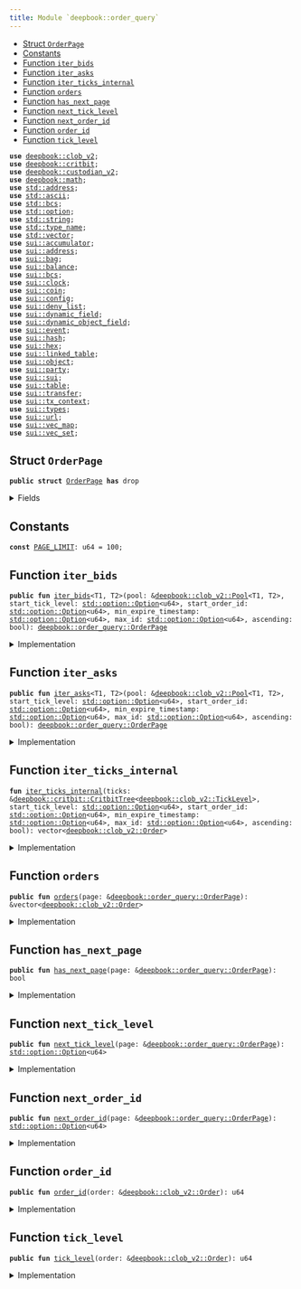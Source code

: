 ```yaml
---
title: Module `deepbook::order_query`
---
```




-  [Struct `OrderPage`](#deepbook_order_query_OrderPage)
-  [Constants](#@Constants_0)
-  [Function `iter_bids`](#deepbook_order_query_iter_bids)
-  [Function `iter_asks`](#deepbook_order_query_iter_asks)
-  [Function `iter_ticks_internal`](#deepbook_order_query_iter_ticks_internal)
-  [Function `orders`](#deepbook_order_query_orders)
-  [Function `has_next_page`](#deepbook_order_query_has_next_page)
-  [Function `next_tick_level`](#deepbook_order_query_next_tick_level)
-  [Function `next_order_id`](#deepbook_order_query_next_order_id)
-  [Function `order_id`](#deepbook_order_query_order_id)
-  [Function `tick_level`](#deepbook_order_query_tick_level)


<pre><code><b>use</b> <a href="../deepbook/clob_v2.md#deepbook_clob_v2">deepbook::clob_v2</a>;
<b>use</b> <a href="../deepbook/critbit.md#deepbook_critbit">deepbook::critbit</a>;
<b>use</b> <a href="../deepbook/custodian_v2.md#deepbook_custodian_v2">deepbook::custodian_v2</a>;
<b>use</b> <a href="../deepbook/math.md#deepbook_math">deepbook::math</a>;
<b>use</b> <a href="../std/address.md#std_address">std::address</a>;
<b>use</b> <a href="../std/ascii.md#std_ascii">std::ascii</a>;
<b>use</b> <a href="../std/bcs.md#std_bcs">std::bcs</a>;
<b>use</b> <a href="../std/option.md#std_option">std::option</a>;
<b>use</b> <a href="../std/string.md#std_string">std::string</a>;
<b>use</b> <a href="../std/type_name.md#std_type_name">std::type_name</a>;
<b>use</b> <a href="../std/vector.md#std_vector">std::vector</a>;
<b>use</b> <a href="../sui/accumulator.md#sui_accumulator">sui::accumulator</a>;
<b>use</b> <a href="../sui/address.md#sui_address">sui::address</a>;
<b>use</b> <a href="../sui/bag.md#sui_bag">sui::bag</a>;
<b>use</b> <a href="../sui/balance.md#sui_balance">sui::balance</a>;
<b>use</b> <a href="../sui/bcs.md#sui_bcs">sui::bcs</a>;
<b>use</b> <a href="../sui/clock.md#sui_clock">sui::clock</a>;
<b>use</b> <a href="../sui/coin.md#sui_coin">sui::coin</a>;
<b>use</b> <a href="../sui/config.md#sui_config">sui::config</a>;
<b>use</b> <a href="../sui/deny_list.md#sui_deny_list">sui::deny_list</a>;
<b>use</b> <a href="../sui/dynamic_field.md#sui_dynamic_field">sui::dynamic_field</a>;
<b>use</b> <a href="../sui/dynamic_object_field.md#sui_dynamic_object_field">sui::dynamic_object_field</a>;
<b>use</b> <a href="../sui/event.md#sui_event">sui::event</a>;
<b>use</b> <a href="../sui/hash.md#sui_hash">sui::hash</a>;
<b>use</b> <a href="../sui/hex.md#sui_hex">sui::hex</a>;
<b>use</b> <a href="../sui/linked_table.md#sui_linked_table">sui::linked_table</a>;
<b>use</b> <a href="../sui/object.md#sui_object">sui::object</a>;
<b>use</b> <a href="../sui/party.md#sui_party">sui::party</a>;
<b>use</b> <a href="../sui/sui.md#sui_sui">sui::sui</a>;
<b>use</b> <a href="../sui/table.md#sui_table">sui::table</a>;
<b>use</b> <a href="../sui/transfer.md#sui_transfer">sui::transfer</a>;
<b>use</b> <a href="../sui/tx_context.md#sui_tx_context">sui::tx_context</a>;
<b>use</b> <a href="../sui/types.md#sui_types">sui::types</a>;
<b>use</b> <a href="../sui/url.md#sui_url">sui::url</a>;
<b>use</b> <a href="../sui/vec_map.md#sui_vec_map">sui::vec_map</a>;
<b>use</b> <a href="../sui/vec_set.md#sui_vec_set">sui::vec_set</a>;
</code></pre>



<a name="deepbook_order_query_OrderPage"></a>

## Struct `OrderPage`



<pre><code><b>public</b> <b>struct</b> <a href="../deepbook/order_query.md#deepbook_order_query_OrderPage">OrderPage</a> <b>has</b> drop
</code></pre>



<details>
<summary>Fields</summary>


<dl>
<dt>
<code><a href="../deepbook/order_query.md#deepbook_order_query_orders">orders</a>: vector&lt;<a href="../deepbook/clob_v2.md#deepbook_clob_v2_Order">deepbook::clob_v2::Order</a>&gt;</code>
</dt>
<dd>
</dd>
<dt>
<code><a href="../deepbook/order_query.md#deepbook_order_query_has_next_page">has_next_page</a>: bool</code>
</dt>
<dd>
</dd>
<dt>
<code><a href="../deepbook/order_query.md#deepbook_order_query_next_tick_level">next_tick_level</a>: <a href="../std/option.md#std_option_Option">std::option::Option</a>&lt;u64&gt;</code>
</dt>
<dd>
</dd>
<dt>
<code><a href="../deepbook/order_query.md#deepbook_order_query_next_order_id">next_order_id</a>: <a href="../std/option.md#std_option_Option">std::option::Option</a>&lt;u64&gt;</code>
</dt>
<dd>
</dd>
</dl>


</details>

<a name="@Constants_0"></a>

## Constants


<a name="deepbook_order_query_PAGE_LIMIT"></a>



<pre><code><b>const</b> <a href="../deepbook/order_query.md#deepbook_order_query_PAGE_LIMIT">PAGE_LIMIT</a>: u64 = 100;
</code></pre>



<a name="deepbook_order_query_iter_bids"></a>

## Function `iter_bids`



<pre><code><b>public</b> <b>fun</b> <a href="../deepbook/order_query.md#deepbook_order_query_iter_bids">iter_bids</a>&lt;T1, T2&gt;(pool: &<a href="../deepbook/clob_v2.md#deepbook_clob_v2_Pool">deepbook::clob_v2::Pool</a>&lt;T1, T2&gt;, start_tick_level: <a href="../std/option.md#std_option_Option">std::option::Option</a>&lt;u64&gt;, start_order_id: <a href="../std/option.md#std_option_Option">std::option::Option</a>&lt;u64&gt;, min_expire_timestamp: <a href="../std/option.md#std_option_Option">std::option::Option</a>&lt;u64&gt;, max_id: <a href="../std/option.md#std_option_Option">std::option::Option</a>&lt;u64&gt;, ascending: bool): <a href="../deepbook/order_query.md#deepbook_order_query_OrderPage">deepbook::order_query::OrderPage</a>
</code></pre>



<details>
<summary>Implementation</summary>


<pre><code><b>public</b> <b>fun</b> <a href="../deepbook/order_query.md#deepbook_order_query_iter_bids">iter_bids</a>&lt;T1, T2&gt;(
    pool: &Pool&lt;T1, T2&gt;,
    // tick level to start from
    start_tick_level: Option&lt;u64&gt;,
    // order id within that tick level to start from
    start_order_id: Option&lt;u64&gt;,
    // <b>if</b> provided, do not include <a href="../deepbook/order_query.md#deepbook_order_query_orders">orders</a> with an expire timestamp less than the provided value (expired order),
    // value is in microseconds
    min_expire_timestamp: Option&lt;u64&gt;,
    // do not show <a href="../deepbook/order_query.md#deepbook_order_query_orders">orders</a> with an ID larger than max_id--
    // i.e., <a href="../deepbook/order_query.md#deepbook_order_query_orders">orders</a> added later than this one
    max_id: Option&lt;u64&gt;,
    // <b>if</b> <b>true</b>, the <a href="../deepbook/order_query.md#deepbook_order_query_orders">orders</a> are returned in ascending tick level.
    ascending: bool,
): <a href="../deepbook/order_query.md#deepbook_order_query_OrderPage">OrderPage</a> {
    <b>let</b> bids = <a href="../deepbook/clob_v2.md#deepbook_clob_v2_bids">clob_v2::bids</a>(pool);
    <b>let</b> <b>mut</b> <a href="../deepbook/order_query.md#deepbook_order_query_orders">orders</a> = <a href="../deepbook/order_query.md#deepbook_order_query_iter_ticks_internal">iter_ticks_internal</a>(
        bids,
        start_tick_level,
        start_order_id,
        min_expire_timestamp,
        max_id,
        ascending
    );
    <b>let</b> (<a href="../deepbook/order_query.md#deepbook_order_query_orders">orders</a>, <a href="../deepbook/order_query.md#deepbook_order_query_has_next_page">has_next_page</a>, <a href="../deepbook/order_query.md#deepbook_order_query_next_tick_level">next_tick_level</a>, <a href="../deepbook/order_query.md#deepbook_order_query_next_order_id">next_order_id</a>) = <b>if</b> (vector::length(&<a href="../deepbook/order_query.md#deepbook_order_query_orders">orders</a>) &gt; <a href="../deepbook/order_query.md#deepbook_order_query_PAGE_LIMIT">PAGE_LIMIT</a>) {
        <b>let</b> last_order = vector::pop_back(&<b>mut</b> <a href="../deepbook/order_query.md#deepbook_order_query_orders">orders</a>);
        (<a href="../deepbook/order_query.md#deepbook_order_query_orders">orders</a>, <b>true</b>, some(<a href="../deepbook/clob_v2.md#deepbook_clob_v2_tick_level">clob_v2::tick_level</a>(&last_order)), some(<a href="../deepbook/clob_v2.md#deepbook_clob_v2_order_id">clob_v2::order_id</a>(&last_order)))
    } <b>else</b> {
        (<a href="../deepbook/order_query.md#deepbook_order_query_orders">orders</a>, <b>false</b>, none(), none())
    };
    <a href="../deepbook/order_query.md#deepbook_order_query_OrderPage">OrderPage</a> {
        <a href="../deepbook/order_query.md#deepbook_order_query_orders">orders</a>,
        <a href="../deepbook/order_query.md#deepbook_order_query_has_next_page">has_next_page</a>,
        <a href="../deepbook/order_query.md#deepbook_order_query_next_tick_level">next_tick_level</a>,
        <a href="../deepbook/order_query.md#deepbook_order_query_next_order_id">next_order_id</a>
    }
}
</code></pre>



</details>

<a name="deepbook_order_query_iter_asks"></a>

## Function `iter_asks`



<pre><code><b>public</b> <b>fun</b> <a href="../deepbook/order_query.md#deepbook_order_query_iter_asks">iter_asks</a>&lt;T1, T2&gt;(pool: &<a href="../deepbook/clob_v2.md#deepbook_clob_v2_Pool">deepbook::clob_v2::Pool</a>&lt;T1, T2&gt;, start_tick_level: <a href="../std/option.md#std_option_Option">std::option::Option</a>&lt;u64&gt;, start_order_id: <a href="../std/option.md#std_option_Option">std::option::Option</a>&lt;u64&gt;, min_expire_timestamp: <a href="../std/option.md#std_option_Option">std::option::Option</a>&lt;u64&gt;, max_id: <a href="../std/option.md#std_option_Option">std::option::Option</a>&lt;u64&gt;, ascending: bool): <a href="../deepbook/order_query.md#deepbook_order_query_OrderPage">deepbook::order_query::OrderPage</a>
</code></pre>



<details>
<summary>Implementation</summary>


<pre><code><b>public</b> <b>fun</b> <a href="../deepbook/order_query.md#deepbook_order_query_iter_asks">iter_asks</a>&lt;T1, T2&gt;(
    pool: &Pool&lt;T1, T2&gt;,
    // tick level to start from
    start_tick_level: Option&lt;u64&gt;,
    // order id within that tick level to start from
    start_order_id: Option&lt;u64&gt;,
    // <b>if</b> provided, do not include <a href="../deepbook/order_query.md#deepbook_order_query_orders">orders</a> with an expire timestamp less than the provided value (expired order),
    // value is in microseconds
    min_expire_timestamp: Option&lt;u64&gt;,
    // do not show <a href="../deepbook/order_query.md#deepbook_order_query_orders">orders</a> with an ID larger than max_id--
    // i.e., <a href="../deepbook/order_query.md#deepbook_order_query_orders">orders</a> added later than this one
    max_id: Option&lt;u64&gt;,
    // <b>if</b> <b>true</b>, the <a href="../deepbook/order_query.md#deepbook_order_query_orders">orders</a> are returned in ascending tick level.
    ascending: bool,
): <a href="../deepbook/order_query.md#deepbook_order_query_OrderPage">OrderPage</a> {
    <b>let</b> asks = <a href="../deepbook/clob_v2.md#deepbook_clob_v2_asks">clob_v2::asks</a>(pool);
    <b>let</b> <b>mut</b> <a href="../deepbook/order_query.md#deepbook_order_query_orders">orders</a> = <a href="../deepbook/order_query.md#deepbook_order_query_iter_ticks_internal">iter_ticks_internal</a>(
        asks,
        start_tick_level,
        start_order_id,
        min_expire_timestamp,
        max_id,
        ascending
    );
    <b>let</b> (<a href="../deepbook/order_query.md#deepbook_order_query_orders">orders</a>, <a href="../deepbook/order_query.md#deepbook_order_query_has_next_page">has_next_page</a>, <a href="../deepbook/order_query.md#deepbook_order_query_next_tick_level">next_tick_level</a>, <a href="../deepbook/order_query.md#deepbook_order_query_next_order_id">next_order_id</a>) = <b>if</b> (vector::length(&<a href="../deepbook/order_query.md#deepbook_order_query_orders">orders</a>) &gt; <a href="../deepbook/order_query.md#deepbook_order_query_PAGE_LIMIT">PAGE_LIMIT</a>) {
        <b>let</b> last_order = vector::pop_back(&<b>mut</b> <a href="../deepbook/order_query.md#deepbook_order_query_orders">orders</a>);
        (<a href="../deepbook/order_query.md#deepbook_order_query_orders">orders</a>, <b>true</b>, some(<a href="../deepbook/clob_v2.md#deepbook_clob_v2_tick_level">clob_v2::tick_level</a>(&last_order)), some(<a href="../deepbook/clob_v2.md#deepbook_clob_v2_order_id">clob_v2::order_id</a>(&last_order)))
    } <b>else</b> {
        (<a href="../deepbook/order_query.md#deepbook_order_query_orders">orders</a>, <b>false</b>, none(), none())
    };
    <a href="../deepbook/order_query.md#deepbook_order_query_OrderPage">OrderPage</a> {
        <a href="../deepbook/order_query.md#deepbook_order_query_orders">orders</a>,
        <a href="../deepbook/order_query.md#deepbook_order_query_has_next_page">has_next_page</a>,
        <a href="../deepbook/order_query.md#deepbook_order_query_next_tick_level">next_tick_level</a>,
        <a href="../deepbook/order_query.md#deepbook_order_query_next_order_id">next_order_id</a>
    }
}
</code></pre>



</details>

<a name="deepbook_order_query_iter_ticks_internal"></a>

## Function `iter_ticks_internal`



<pre><code><b>fun</b> <a href="../deepbook/order_query.md#deepbook_order_query_iter_ticks_internal">iter_ticks_internal</a>(ticks: &<a href="../deepbook/critbit.md#deepbook_critbit_CritbitTree">deepbook::critbit::CritbitTree</a>&lt;<a href="../deepbook/clob_v2.md#deepbook_clob_v2_TickLevel">deepbook::clob_v2::TickLevel</a>&gt;, start_tick_level: <a href="../std/option.md#std_option_Option">std::option::Option</a>&lt;u64&gt;, start_order_id: <a href="../std/option.md#std_option_Option">std::option::Option</a>&lt;u64&gt;, min_expire_timestamp: <a href="../std/option.md#std_option_Option">std::option::Option</a>&lt;u64&gt;, max_id: <a href="../std/option.md#std_option_Option">std::option::Option</a>&lt;u64&gt;, ascending: bool): vector&lt;<a href="../deepbook/clob_v2.md#deepbook_clob_v2_Order">deepbook::clob_v2::Order</a>&gt;
</code></pre>



<details>
<summary>Implementation</summary>


<pre><code><b>fun</b> <a href="../deepbook/order_query.md#deepbook_order_query_iter_ticks_internal">iter_ticks_internal</a>(
    ticks: &CritbitTree&lt;TickLevel&gt;,
    // tick level to start from
    start_tick_level: Option&lt;u64&gt;,
    // order id within that tick level to start from
    <b>mut</b> start_order_id: Option&lt;u64&gt;,
    // <b>if</b> provided, do not include <a href="../deepbook/order_query.md#deepbook_order_query_orders">orders</a> with an expire timestamp less than the provided value (expired order),
    // value is in microseconds
    min_expire_timestamp: Option&lt;u64&gt;,
    // do not show <a href="../deepbook/order_query.md#deepbook_order_query_orders">orders</a> with an ID larger than max_id--
    // i.e., <a href="../deepbook/order_query.md#deepbook_order_query_orders">orders</a> added later than this one
    max_id: Option&lt;u64&gt;,
    // <b>if</b> <b>true</b>, the <a href="../deepbook/order_query.md#deepbook_order_query_orders">orders</a> are returned in ascending tick level.
    ascending: bool,
): vector&lt;Order&gt; {
    <b>let</b> <b>mut</b> tick_level_key = <b>if</b> (option::is_some(&start_tick_level)) {
        option::destroy_some(start_tick_level)
    } <b>else</b> {
        <b>let</b> (key, _) = <b>if</b> (ascending) {
            <a href="../deepbook/critbit.md#deepbook_critbit_min_leaf">critbit::min_leaf</a>(ticks)
        }<b>else</b> {
            <a href="../deepbook/critbit.md#deepbook_critbit_max_leaf">critbit::max_leaf</a>(ticks)
        };
        key
    };
    <b>let</b> <b>mut</b> <a href="../deepbook/order_query.md#deepbook_order_query_orders">orders</a> = vector[];
    <b>while</b> (tick_level_key != 0 && vector::length(&<a href="../deepbook/order_query.md#deepbook_order_query_orders">orders</a>) &lt; <a href="../deepbook/order_query.md#deepbook_order_query_PAGE_LIMIT">PAGE_LIMIT</a> + 1) {
        <b>let</b> <a href="../deepbook/order_query.md#deepbook_order_query_tick_level">tick_level</a> = <a href="../deepbook/critbit.md#deepbook_critbit_borrow_leaf_by_key">critbit::borrow_leaf_by_key</a>(ticks, tick_level_key);
        <b>let</b> open_orders = <a href="../deepbook/clob_v2.md#deepbook_clob_v2_open_orders">clob_v2::open_orders</a>(<a href="../deepbook/order_query.md#deepbook_order_query_tick_level">tick_level</a>);
        <b>let</b> <b>mut</b> next_order_key = <b>if</b> (option::is_some(&start_order_id)) {
            <b>let</b> key = option::destroy_some(start_order_id);
            <b>if</b> (!linked_table::contains(open_orders, key)) {
                <b>let</b> (next_leaf, _) = <b>if</b> (ascending) {
                    <a href="../deepbook/critbit.md#deepbook_critbit_next_leaf">critbit::next_leaf</a>(ticks, tick_level_key)
                }<b>else</b> {
                    <a href="../deepbook/critbit.md#deepbook_critbit_previous_leaf">critbit::previous_leaf</a>(ticks, tick_level_key)
                };
                tick_level_key = next_leaf;
                <b>continue</b>
            };
            start_order_id = option::none();
            some(key)
        }<b>else</b> {
            *linked_table::front(open_orders)
        };
        <b>while</b> (option::is_some(&next_order_key) && vector::length(&<a href="../deepbook/order_query.md#deepbook_order_query_orders">orders</a>) &lt; <a href="../deepbook/order_query.md#deepbook_order_query_PAGE_LIMIT">PAGE_LIMIT</a> + 1) {
            <b>let</b> key = option::destroy_some(next_order_key);
            <b>let</b> order = linked_table::borrow(open_orders, key);
            // <b>if</b> the order id is greater than max_id, we end the iteration <b>for</b> this tick level.
            <b>if</b> (option::is_some(&max_id) && key &gt; option::destroy_some(max_id)) {
                <b>break</b>
            };
            next_order_key = *linked_table::next(open_orders, key);
            // <b>if</b> expire timestamp is set, and <b>if</b> the order is expired, we skip it.
            <b>if</b> (option::is_none(&min_expire_timestamp) ||
                <a href="../deepbook/clob_v2.md#deepbook_clob_v2_expire_timestamp">clob_v2::expire_timestamp</a>(order) &gt; option::destroy_some(min_expire_timestamp)) {
                vector::push_back(&<b>mut</b> <a href="../deepbook/order_query.md#deepbook_order_query_orders">orders</a>, <a href="../deepbook/clob_v2.md#deepbook_clob_v2_clone_order">clob_v2::clone_order</a>(order));
            };
        };
        <b>let</b> (next_leaf, _) = <b>if</b> (ascending) {
            <a href="../deepbook/critbit.md#deepbook_critbit_next_leaf">critbit::next_leaf</a>(ticks, tick_level_key)
        }<b>else</b> {
            <a href="../deepbook/critbit.md#deepbook_critbit_previous_leaf">critbit::previous_leaf</a>(ticks, tick_level_key)
        };
        tick_level_key = next_leaf;
    };
    <a href="../deepbook/order_query.md#deepbook_order_query_orders">orders</a>
}
</code></pre>



</details>

<a name="deepbook_order_query_orders"></a>

## Function `orders`



<pre><code><b>public</b> <b>fun</b> <a href="../deepbook/order_query.md#deepbook_order_query_orders">orders</a>(page: &<a href="../deepbook/order_query.md#deepbook_order_query_OrderPage">deepbook::order_query::OrderPage</a>): &vector&lt;<a href="../deepbook/clob_v2.md#deepbook_clob_v2_Order">deepbook::clob_v2::Order</a>&gt;
</code></pre>



<details>
<summary>Implementation</summary>


<pre><code><b>public</b> <b>fun</b> <a href="../deepbook/order_query.md#deepbook_order_query_orders">orders</a>(page: &<a href="../deepbook/order_query.md#deepbook_order_query_OrderPage">OrderPage</a>): &vector&lt;Order&gt; {
    &page.<a href="../deepbook/order_query.md#deepbook_order_query_orders">orders</a>
}
</code></pre>



</details>

<a name="deepbook_order_query_has_next_page"></a>

## Function `has_next_page`



<pre><code><b>public</b> <b>fun</b> <a href="../deepbook/order_query.md#deepbook_order_query_has_next_page">has_next_page</a>(page: &<a href="../deepbook/order_query.md#deepbook_order_query_OrderPage">deepbook::order_query::OrderPage</a>): bool
</code></pre>



<details>
<summary>Implementation</summary>


<pre><code><b>public</b> <b>fun</b> <a href="../deepbook/order_query.md#deepbook_order_query_has_next_page">has_next_page</a>(page: &<a href="../deepbook/order_query.md#deepbook_order_query_OrderPage">OrderPage</a>): bool {
    page.<a href="../deepbook/order_query.md#deepbook_order_query_has_next_page">has_next_page</a>
}
</code></pre>



</details>

<a name="deepbook_order_query_next_tick_level"></a>

## Function `next_tick_level`



<pre><code><b>public</b> <b>fun</b> <a href="../deepbook/order_query.md#deepbook_order_query_next_tick_level">next_tick_level</a>(page: &<a href="../deepbook/order_query.md#deepbook_order_query_OrderPage">deepbook::order_query::OrderPage</a>): <a href="../std/option.md#std_option_Option">std::option::Option</a>&lt;u64&gt;
</code></pre>



<details>
<summary>Implementation</summary>


<pre><code><b>public</b> <b>fun</b> <a href="../deepbook/order_query.md#deepbook_order_query_next_tick_level">next_tick_level</a>(page: &<a href="../deepbook/order_query.md#deepbook_order_query_OrderPage">OrderPage</a>): Option&lt;u64&gt; {
    page.<a href="../deepbook/order_query.md#deepbook_order_query_next_tick_level">next_tick_level</a>
}
</code></pre>



</details>

<a name="deepbook_order_query_next_order_id"></a>

## Function `next_order_id`



<pre><code><b>public</b> <b>fun</b> <a href="../deepbook/order_query.md#deepbook_order_query_next_order_id">next_order_id</a>(page: &<a href="../deepbook/order_query.md#deepbook_order_query_OrderPage">deepbook::order_query::OrderPage</a>): <a href="../std/option.md#std_option_Option">std::option::Option</a>&lt;u64&gt;
</code></pre>



<details>
<summary>Implementation</summary>


<pre><code><b>public</b> <b>fun</b> <a href="../deepbook/order_query.md#deepbook_order_query_next_order_id">next_order_id</a>(page: &<a href="../deepbook/order_query.md#deepbook_order_query_OrderPage">OrderPage</a>): Option&lt;u64&gt; {
    page.<a href="../deepbook/order_query.md#deepbook_order_query_next_order_id">next_order_id</a>
}
</code></pre>



</details>

<a name="deepbook_order_query_order_id"></a>

## Function `order_id`



<pre><code><b>public</b> <b>fun</b> <a href="../deepbook/order_query.md#deepbook_order_query_order_id">order_id</a>(order: &<a href="../deepbook/clob_v2.md#deepbook_clob_v2_Order">deepbook::clob_v2::Order</a>): u64
</code></pre>



<details>
<summary>Implementation</summary>


<pre><code><b>public</b> <b>fun</b> <a href="../deepbook/order_query.md#deepbook_order_query_order_id">order_id</a>(order: &Order): u64 {
    <a href="../deepbook/clob_v2.md#deepbook_clob_v2_order_id">clob_v2::order_id</a>(order)
}
</code></pre>



</details>

<a name="deepbook_order_query_tick_level"></a>

## Function `tick_level`



<pre><code><b>public</b> <b>fun</b> <a href="../deepbook/order_query.md#deepbook_order_query_tick_level">tick_level</a>(order: &<a href="../deepbook/clob_v2.md#deepbook_clob_v2_Order">deepbook::clob_v2::Order</a>): u64
</code></pre>



<details>
<summary>Implementation</summary>


<pre><code><b>public</b> <b>fun</b> <a href="../deepbook/order_query.md#deepbook_order_query_tick_level">tick_level</a>(order: &Order): u64 {
    <a href="../deepbook/clob_v2.md#deepbook_clob_v2_tick_level">clob_v2::tick_level</a>(order)
}
</code></pre>



</details>
